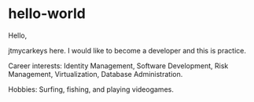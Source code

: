 # hello-world
Hello,

jtmycarkeys here. I would like to become a developer and this is practice.

Career interests:  Identity Management, Software Development, Risk Management, Virtualization,
Database Administration.

Hobbies: Surfing, fishing, and playing videogames.

